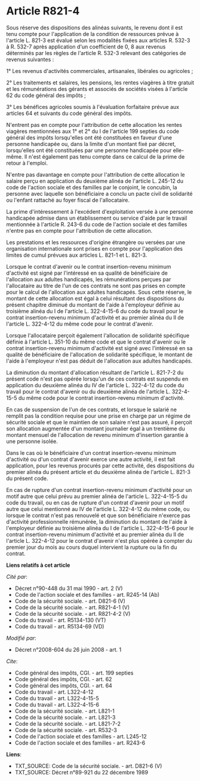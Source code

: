 # Article R821-4

Sous réserve des dispositions des alinéas suivants, le revenu dont il est tenu compte pour l'application de la condition de
ressources prévue à l'article L. 821-3 est évalué selon les modalités fixées aux articles R. 532-3 à R. 532-7 après
application d'un coefficient de 0, 8 aux revenus déterminés par les règles de l'article R. 532-3 relevant des catégories de
revenus suivantes : 

1° Les revenus d'activités commerciales, artisanales, libérales ou agricoles ; 

2° Les traitements et salaires, les pensions, les rentes viagères à titre gratuit et les rémunérations des gérants et
associés de sociétés visées à l'article 62 du code général des impôts ; 

3° Les bénéfices agricoles soumis à l'évaluation forfaitaire prévue aux articles 64 et suivants du code général des impôts.

N'entrent pas en compte pour l'attribution de cette allocation les rentes viagères mentionnées aux 1° et 2° du I de l'article
199 septies du code général des impôts lorsqu'elles ont été constituées en faveur d'une personne handicapée ou, dans la
limite d'un montant fixé par décret, lorsqu'elles ont été constituées par une personne handicapée pour elle-même. Il n'est
également pas tenu compte dans ce calcul de la prime de retour à l'emploi.

N'entre pas davantage en compte pour l'attribution de cette allocation le salaire perçu en application du deuxième alinéa de
l'article L. 245-12 du code de l'action sociale et des familles par le conjoint, le concubin, la personne avec laquelle son
bénéficiaire a conclu un pacte civil de solidarité ou l'enfant rattaché au foyer fiscal de l'allocataire. 

La prime d'intéressement à l'excédent d'exploitation versée à une personne handicapée admise dans un établissement ou service
d'aide par le travail mentionnée à l'article R. 243-6 du code de l'action sociale et des familles n'entre pas en compte pour
l'attribution de cette allocation. 

Les prestations et les ressources d'origine étrangère ou versées par une organisation internationale sont prises en compte
pour l'application des limites de cumul prévues aux articles L. 821-1 et L. 821-3. 

Lorsque le contrat d'avenir ou le contrat insertion-revenu minimum d'activité est signé par l'intéressé en sa qualité de
bénéficiaire de l'allocation aux adultes handicapés, les rémunérations perçues par l'allocataire au titre de l'un de ces
contrats ne sont pas prises en compte pour le calcul de l'allocation aux adultes handicapés. Sous cette réserve, le montant
de cette allocation est égal à celui résultant des dispositions du présent chapitre diminué du montant de l'aide à
l'employeur définie au troisième alinéa du I de l'article L. 322-4-15-6 du code du travail pour le contrat insertion-revenu
minimum d'activité et au premier alinéa du II de l'article L. 322-4-12 du même code pour le contrat d'avenir. 

Lorsque l'allocataire perçoit également l'allocation de solidarité spécifique définie à l'article L. 351-10 du même code et
que le contrat d'avenir ou le contrat insertion-revenu minimum d'activité est signé avec l'intéressé en sa qualité de
bénéficiaire de l'allocation de solidarité spécifique, le montant de l'aide à l'employeur n'est pas déduit de l'allocation
aux adultes handicapés. 

La diminution du montant d'allocation résultant de l'article L. 821-7-2 du présent code n'est pas opérée lorsqu'un de ces
contrats est suspendu en application du deuxième alinéa du IV de l'article L. 322-4-12 du code du travail pour le contrat
d'avenir ou du deuxième alinéa de l'article L. 322-4-15-5 du même code pour le contrat insertion-revenu minimum d'activité. 

En cas de suspension de l'un de ces contrats, et lorsque le salarié ne remplit pas la condition requise pour une prise en
charge par un régime de sécurité sociale et que le maintien de son salaire n'est pas assuré, il perçoit son allocation
augmentée d'un montant journalier égal à un trentième du montant mensuel de l'allocation de revenu minimum d'insertion
garantie à une personne isolée. 

Dans le cas où le bénéficiaire d'un contrat insertion-revenu minimum d'activité ou d'un contrat d'avenir exerce une autre
activité, il est fait application, pour les revenus procurés par cette activité, des dispositions du premier alinéa du
présent article et du deuxième alinéa de l'article L. 821-3 du présent code. 

En cas de rupture d'un contrat insertion-revenu minimum d'activité pour un motif autre que celui prévu au premier alinéa de
l'article L. 322-4-15-5 du code du travail, ou en cas de rupture d'un contrat d'avenir pour un motif autre que celui
mentionné au IV de l'article L. 322-4-12 du même code, ou lorsque le contrat n'est pas renouvelé et que son bénéficiaire
n'exerce pas d'activité professionnelle rémunérée, la diminution du montant de l'aide à l'employeur définie au troisième
alinéa du I de l'article L. 322-4-15-6 pour le contrat insertion-revenu minimum d'activité et au premier alinéa du II de
l'article L. 322-4-12 pour le contrat d'avenir n'est plus opérée à compter du premier jour du mois au cours duquel intervient
la rupture ou la fin du contrat.

**Liens relatifs à cet article**

_Cité par_:

  - Décret n°90-448 du 31 mai 1990 - art. 2 (V)
  - Code de l'action sociale et des familles - art. R245-14 (Ab)
  - Code de la sécurité sociale. - art. D821-6 (V)
  - Code de la sécurité sociale. - art. R821-4-1 (V)
  - Code de la sécurité sociale. - art. R821-4-2 (V)
  - Code du travail - art. R5134-130 (VT)
  - Code du travail - art. R5134-69 (VD)

_Modifié par_:

  - Décret n°2008-604 du 26 juin 2008 - art. 1

_Cite_:

  - Code général des impôts, CGI. - art. 199 septies
  - Code général des impôts, CGI. - art. 62
  - Code général des impôts, CGI. - art. 64
  - Code du travail - art. L322-4-12
  - Code du travail - art. L322-4-15-5
  - Code du travail - art. L322-4-15-6
  - Code de la sécurité sociale. - art. L821-1
  - Code de la sécurité sociale. - art. L821-3
  - Code de la sécurité sociale. - art. L821-7-2
  - Code de la sécurité sociale. - art. R532-3
  - Code de l'action sociale et des familles - art. L245-12
  - Code de l'action sociale et des familles - art. R243-6

**Liens**:

  - TXT_SOURCE: Code de la sécurité sociale. - art. D821-6 (V)
  - TXT_SOURCE: Décret n°89-921 du 22 décembre 1989
